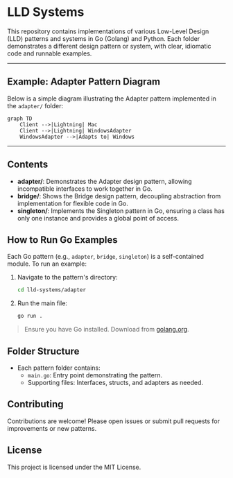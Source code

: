 # LLD Systems

This repository contains implementations of various Low-Level Design (LLD) patterns and systems in Go (Golang) and Python. Each folder demonstrates a different design pattern or system, with clear, idiomatic code and runnable examples.

---

## Example: Adapter Pattern Diagram

Below is a simple diagram illustrating the Adapter pattern implemented in the `adapter/` folder:

```mermaid
graph TD
    Client -->|Lightning| Mac
    Client -->|Lightning| WindowsAdapter
    WindowsAdapter -->|Adapts to| Windows
```

---

## Contents

- **adapter/**: Demonstrates the Adapter design pattern, allowing incompatible interfaces to work together in Go.
- **bridge/**: Shows the Bridge design pattern, decoupling abstraction from implementation for flexible code in Go.
- **singleton/**: Implements the Singleton pattern in Go, ensuring a class has only one instance and provides a global point of access.

## How to Run Go Examples

Each Go pattern (e.g., `adapter`, `bridge`, `singleton`) is a self-contained module. To run an example:

1. Navigate to the pattern's directory:

   ```sh
   cd lld-systems/adapter
   ```

2. Run the main file:

   ```sh
   go run .
   ```

> Ensure you have Go installed. Download from [golang.org](https://golang.org/dl/).

## Folder Structure

- Each pattern folder contains:
  - `main.go`: Entry point demonstrating the pattern.
  - Supporting files: Interfaces, structs, and adapters as needed.

## Contributing

Contributions are welcome! Please open issues or submit pull requests for improvements or new patterns.

## License

This project is licensed under the MIT License.
